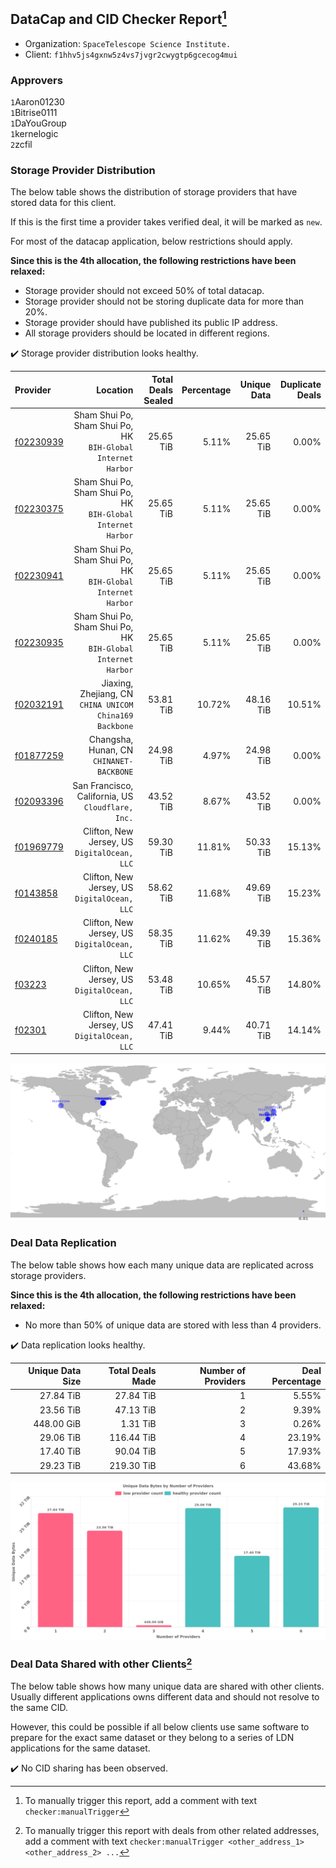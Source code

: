 ## DataCap and CID Checker Report[^1]
 - Organization: `SpaceTelescope Science Institute.`
 - Client: `f1hhv5js4gxnw5z4vs7jvgr2cwygtp6gcecog4mui`
### Approvers
`1`Aaron01230<br/>`1`Bitrise0111<br/>`1`DaYouGroup<br/>`1`kernelogic<br/>`2`zcfil

### Storage Provider Distribution
The below table shows the distribution of storage providers that have stored data for this client.

If this is the first time a provider takes verified deal, it will be marked as `new`.

For most of the datacap application, below restrictions should apply.

**Since this is the 4th allocation, the following restrictions have been relaxed:**
 - Storage provider should not exceed 50% of total datacap.
 - Storage provider should not be storing duplicate data for more than 20%.
 - Storage provider should have published its public IP address.
 - All storage providers should be located in different regions.

✔️ Storage provider distribution looks healthy.

| Provider                                              |                                                        Location | Total Deals Sealed | Percentage | Unique Data | Duplicate Deals |
| :---------------------------------------------------- | --------------------------------------------------------------: | -----------------: | ---------: | ----------: | --------------: |
| [f02230939](https://filfox.info/en/address/f02230939) | Sham Shui Po, Sham Shui Po, HK<br/>`BIH-Global Internet Harbor` |          25.65 TiB |      5.11% |   25.65 TiB |           0.00% |
| [f02230375](https://filfox.info/en/address/f02230375) | Sham Shui Po, Sham Shui Po, HK<br/>`BIH-Global Internet Harbor` |          25.65 TiB |      5.11% |   25.65 TiB |           0.00% |
| [f02230941](https://filfox.info/en/address/f02230941) | Sham Shui Po, Sham Shui Po, HK<br/>`BIH-Global Internet Harbor` |          25.65 TiB |      5.11% |   25.65 TiB |           0.00% |
| [f02230935](https://filfox.info/en/address/f02230935) | Sham Shui Po, Sham Shui Po, HK<br/>`BIH-Global Internet Harbor` |          25.65 TiB |      5.11% |   25.65 TiB |           0.00% |
| [f02032191](https://filfox.info/en/address/f02032191) |      Jiaxing, Zhejiang, CN<br/>`CHINA UNICOM China169 Backbone` |          53.81 TiB |     10.72% |   48.16 TiB |          10.51% |
| [f01877259](https://filfox.info/en/address/f01877259) |                     Changsha, Hunan, CN<br/>`CHINANET-BACKBONE` |          24.98 TiB |      4.97% |   24.98 TiB |           0.00% |
| [f02093396](https://filfox.info/en/address/f02093396) |            San Francisco, California, US<br/>`Cloudflare, Inc.` |          43.52 TiB |      8.67% |   43.52 TiB |           0.00% |
| [f01969779](https://filfox.info/en/address/f01969779) |                 Clifton, New Jersey, US<br/>`DigitalOcean, LLC` |          59.30 TiB |     11.81% |   50.33 TiB |          15.13% |
| [f0143858](https://filfox.info/en/address/f0143858)   |                 Clifton, New Jersey, US<br/>`DigitalOcean, LLC` |          58.62 TiB |     11.68% |   49.69 TiB |          15.23% |
| [f0240185](https://filfox.info/en/address/f0240185)   |                 Clifton, New Jersey, US<br/>`DigitalOcean, LLC` |          58.35 TiB |     11.62% |   49.39 TiB |          15.36% |
| [f03223](https://filfox.info/en/address/f03223)       |                 Clifton, New Jersey, US<br/>`DigitalOcean, LLC` |          53.48 TiB |     10.65% |   45.57 TiB |          14.80% |
| [f02301](https://filfox.info/en/address/f02301)       |                 Clifton, New Jersey, US<br/>`DigitalOcean, LLC` |          47.41 TiB |      9.44% |   40.71 TiB |          14.14% |

<img src="https://raw.githubusercontent.com/data-preservation-programs/filplus-checker-assets/main/filecoin-project/filecoin-plus-large-datasets/issues/2054/1691466555152.png"/>

### Deal Data Replication
The below table shows how each many unique data are replicated across storage providers.


**Since this is the 4th allocation, the following restrictions have been relaxed:**
- No more than 50% of unique data are stored with less than 4 providers.

✔️ Data replication looks healthy.

| Unique Data Size | Total Deals Made | Number of Providers | Deal Percentage |
| ---------------: | ---------------: | ------------------: | --------------: |
|        27.84 TiB |        27.84 TiB |                   1 |           5.55% |
|        23.56 TiB |        47.13 TiB |                   2 |           9.39% |
|       448.00 GiB |         1.31 TiB |                   3 |           0.26% |
|        29.06 TiB |       116.44 TiB |                   4 |          23.19% |
|        17.40 TiB |        90.04 TiB |                   5 |          17.93% |
|        29.23 TiB |       219.30 TiB |                   6 |          43.68% |

<img src="https://raw.githubusercontent.com/data-preservation-programs/filplus-checker-assets/main/filecoin-project/filecoin-plus-large-datasets/issues/2054/1691466555748.png"/>

### Deal Data Shared with other Clients[^3]
The below table shows how many unique data are shared with other clients.
Usually different applications owns different data and should not resolve to the same CID.

However, this could be possible if all below clients use same software to prepare for the exact same dataset or they belong to a series of LDN applications for the same dataset.

✔️ No CID sharing has been observed.

[^1]: To manually trigger this report, add a comment with text `checker:manualTrigger`

[^2]: Deals from those addresses are combined into this report as they are specified with `checker:manualTrigger`

[^3]: To manually trigger this report with deals from other related addresses, add a comment with text `checker:manualTrigger <other_address_1> <other_address_2> ...`
